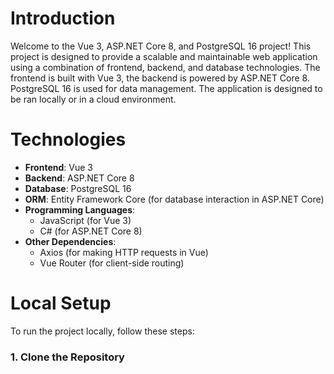 # Introduction

Welcome to the Vue 3, ASP.NET Core 8, and PostgreSQL 16 project! This project is designed to provide a scalable and maintainable web application using a combination of frontend, backend, and database technologies. The frontend is built with Vue 3, the backend is powered by ASP.NET Core 8. PostgreSQL 16 is used for data management. The application is designed to be ran locally or in a cloud environment.

# Technologies

- **Frontend**: Vue 3
- **Backend**: ASP.NET Core 8
- **Database**: PostgreSQL 16
- **ORM**: Entity Framework Core (for database interaction in ASP.NET Core)
- **Programming Languages**: 
  - JavaScript (for Vue 3)
  - C# (for ASP.NET Core 8)
- **Other Dependencies**:
  - Axios (for making HTTP requests in Vue)
  - Vue Router (for client-side routing)

# Local Setup

To run the project locally, follow these steps:

### 1. Clone the Repository
